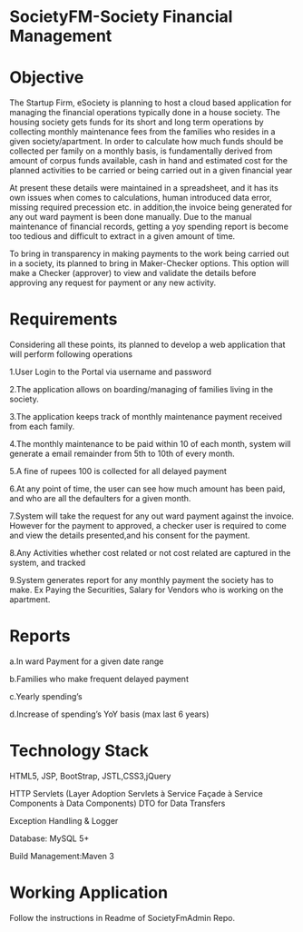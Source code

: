 # SocietyFM-Society Financial Management

# Objective
The Startup Firm, eSociety is planning to host a cloud based application for managing the financial operations typically done in a house society. The housing society gets funds for its short and long term operations by collecting monthly maintenance fees from the families who resides in a given society/apartment. In order to calculate how much funds should be collected per family on a monthly basis, is fundamentally derived from amount of corpus funds available, cash in hand and estimated cost for the planned activities to be carried or being carried out in a given financial year

At present these details were maintained in a spreadsheet, and it has its own issues when comes to calculations, human introduced data error, missing required precession etc. in addition,the invoice being generated for any out ward payment is been done manually. Due to the manual maintenance of financial records, getting a yoy spending report is become too tedious and difficult to extract in a given amount of time. 

To bring in transparency in making payments to the work being carried out in a society, its planned to bring in Maker-Checker options. This option will make a Checker (approver) to view and validate the details before approving any request for payment or any new activity.

# Requirements

Considering all these points, its planned to develop a web application that will perform following operations

1.User Login to the Portal via username and password

2.The application allows on boarding/managing of families living in the society. 

3.The application keeps track of monthly maintenance payment received from each family.

4.The monthly maintenance to be paid within 10 of each month, system will generate a email remainder from 5th to 10th of every month.

5.A fine of rupees 100 is collected for all delayed payment

6.At any point of time, the user can see how much amount has been paid, and who are all the defaulters for a given month.

7.System will take the request for any out ward payment against the invoice. However for the payment to approved, a checker user is required to come and view the details presented,and his consent for the payment.

8.Any Activities whether cost related or not cost related are captured in the system, and tracked

9.System generates report for any monthly payment the society has to make. Ex Paying the Securities, Salary for Vendors who is working on the apartment.


# Reports

a.In ward Payment for a given date range

b.Families who make frequent delayed payment

c.Yearly spending’s

d.Increase of spending’s YoY basis (max last 6 years)

# Technology Stack

HTML5, JSP, BootStrap, JSTL,CSS3,jQuery

HTTP Servlets
(Layer Adoption Servlets à Service Façade à Service Components à Data Components)
DTO for Data Transfers
 
Exception Handling & Logger

Database:	MySQL 5+

Build Management:Maven 3


# Working Application

Follow the instructions in Readme of SocietyFmAdmin Repo.
